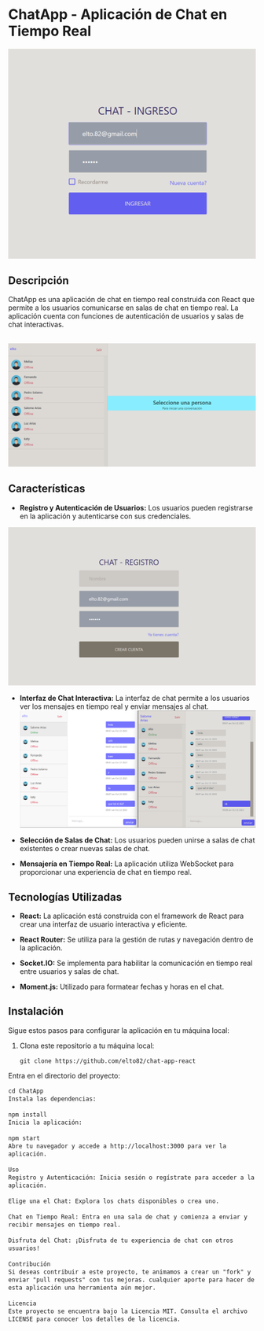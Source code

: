 # ChatApp - Aplicación de Chat en Tiempo Real

![Alt text](image.png)

## Descripción

ChatApp es una aplicación de chat en tiempo real construida con React que permite a los usuarios comunicarse en salas de chat en tiempo real. La aplicación cuenta con funciones de autenticación de usuarios y salas de chat interactivas.

## 

![Alt text](image-1.png)

## Características

- **Registro y Autenticación de Usuarios:** Los usuarios pueden registrarse en la aplicación y autenticarse con sus credenciales.

![Alt text](image-2.png)

- **Interfaz de Chat Interactiva:** La interfaz de chat permite a los usuarios ver los mensajes en tiempo real y enviar mensajes al chat.
  ![Alt text](image-3.png)

- **Selección de Salas de Chat:** Los usuarios pueden unirse a salas de chat existentes o crear nuevas salas de chat.

- **Mensajería en Tiempo Real:** La aplicación utiliza WebSocket para proporcionar una experiencia de chat en tiempo real.

## Tecnologías Utilizadas

- **React:** La aplicación está construida con el framework de React para crear una interfaz de usuario interactiva y eficiente.

- **React Router:** Se utiliza para la gestión de rutas y navegación dentro de la aplicación.

- **Socket.IO:** Se implementa para habilitar la comunicación en tiempo real entre usuarios y salas de chat.

- **Moment.js:** Utilizado para formatear fechas y horas en el chat.

## Instalación

Sigue estos pasos para configurar la aplicación en tu máquina local:

1. Clona este repositorio a tu máquina local:

   ```
   git clone https://github.com/elto82/chat-app-react
Entra en el directorio del proyecto:

```
cd ChatApp
Instala las dependencias:

npm install
Inicia la aplicación:

npm start
Abre tu navegador y accede a http://localhost:3000 para ver la aplicación.

Uso
Registro y Autenticación: Inicia sesión o regístrate para acceder a la aplicación.

Elige una el Chat: Explora los chats disponibles o crea uno.

Chat en Tiempo Real: Entra en una sala de chat y comienza a enviar y recibir mensajes en tiempo real.

Disfruta del Chat: ¡Disfruta de tu experiencia de chat con otros usuarios!

Contribución
Si deseas contribuir a este proyecto, te animamos a crear un "fork" y enviar "pull requests" con tus mejoras. cualquier aporte para hacer de esta aplicación una herramienta aún mejor.

Licencia
Este proyecto se encuentra bajo la Licencia MIT. Consulta el archivo LICENSE para conocer los detalles de la licencia.